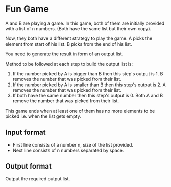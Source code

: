 # Fun Game

A and B are playing a game. In this game, both of them are initially provided with a list of n numbers. (Both have the same list but their own copy).

Now, they both have a different strategy to play the game. A picks the element from start of his list. B picks from the end of his list.

You need to generate the result in form of an output list.

Method to be followed at each step to build the output list is:

1. If the number picked by A is bigger than B then this step's output is 1. B removes the number that was picked from their list.
2. If the number picked by A is smaller than B then this step's output is 2. A removes the number that was picked from their list.
3. If both have the same number then this step's output is 0. Both A and B remove the number that was picked from their list.

This game ends when at least one of them has no more elements to be picked i.e. when the list gets empty.

## Input format

- First line consists of a number n, size of the list provided.
- Next line consists of n numbers separated by space.

## Output format

Output the required output list.

